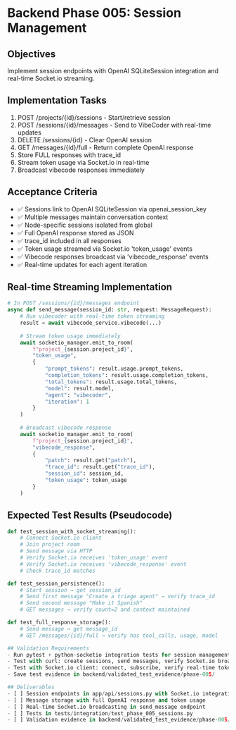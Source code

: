 # Backend Phase 005: Session Management

## Objectives
Implement session endpoints with OpenAI SQLiteSession integration and real-time Socket.io streaming.

## Implementation Tasks
1. POST /projects/{id}/sessions - Start/retrieve session
2. POST /sessions/{id}/messages - Send to VibeCoder with real-time updates
3. DELETE /sessions/{id} - Clear OpenAI session
4. GET /messages/{id}/full - Return complete OpenAI response
5. Store FULL responses with trace_id
6. Stream token usage via Socket.io in real-time
7. Broadcast vibecode responses immediately

## Acceptance Criteria
- ✅ Sessions link to OpenAI SQLiteSession via openai_session_key
- ✅ Multiple messages maintain conversation context
- ✅ Node-specific sessions isolated from global
- ✅ Full OpenAI response stored as JSON
- ✅ trace_id included in all responses
- ✅ Token usage streamed via Socket.io 'token_usage' events
- ✅ Vibecode responses broadcast via 'vibecode_response' events
- ✅ Real-time updates for each agent iteration

## Real-time Streaming Implementation
```python
# In POST /sessions/{id}/messages endpoint
async def send_message(session_id: str, request: MessageRequest):
    # Run vibecoder with real-time token streaming
    result = await vibecode_service.vibecode(...)
    
    # Stream token usage immediately
    await socketio_manager.emit_to_room(
        f"project_{session.project_id}",
        "token_usage",
        {
            "prompt_tokens": result.usage.prompt_tokens,
            "completion_tokens": result.usage.completion_tokens,
            "total_tokens": result.usage.total_tokens,
            "model": result.model,
            "agent": "vibecoder",
            "iteration": 1
        }
    )
    
    # Broadcast vibecode response
    await socketio_manager.emit_to_room(
        f"project_{session.project_id}",
        "vibecode_response",
        {
            "patch": result.get("patch"),
            "trace_id": result.get("trace_id"),
            "session_id": session_id,
            "token_usage": token_usage
        }
    )
```

## Expected Test Results (Pseudocode)
```python
def test_session_with_socket_streaming():
    # Connect Socket.io client
    # Join project room
    # Send message via HTTP
    # Verify Socket.io receives 'token_usage' event
    # Verify Socket.io receives 'vibecode_response' event
    # Check trace_id matches

def test_session_persistence():
    # Start session → get session_id
    # Send first message "Create a triage agent" → verify trace_id
    # Send second message "Make it Spanish" 
    # GET messages → verify count=2 and context maintained

def test_full_response_storage():
    # Send message → get message_id
    # GET /messages/{id}/full → verify has tool_calls, usage, model

## Validation Requirements
- Run pytest + python-socketio integration tests for session management with streaming
- Test with curl: create sessions, send messages, verify Socket.io broadcasts
- Test with Socket.io client: connect, subscribe, verify real-time token usage
- Save test evidence in backend/validated_test_evidence/phase-005/

## Deliverables
- [ ] Session endpoints in app/api/sessions.py with Socket.io integration
- [ ] Message storage with full OpenAI response and token usage
- [ ] Real-time Socket.io broadcasting in send_message endpoint
- [ ] Tests in tests/integration/test_phase_005_sessions.py
- [ ] Validation evidence in backend/validated_test_evidence/phase-005/
